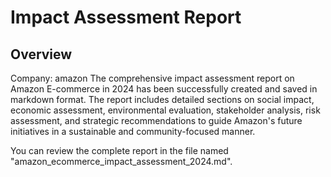 # Impact Assessment Report

## Overview
Company: amazon
The comprehensive impact assessment report on Amazon E-commerce in 2024 has been successfully created and saved in markdown format. The report includes detailed sections on social impact, economic assessment, environmental evaluation, stakeholder analysis, risk assessment, and strategic recommendations to guide Amazon's future initiatives in a sustainable and community-focused manner. 

You can review the complete report in the file named "amazon_ecommerce_impact_assessment_2024.md".